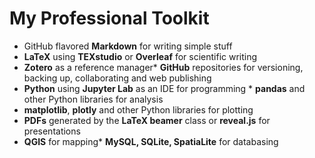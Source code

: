 # My Professional Toolkit
* GitHub flavored **Markdown** for writing simple stuff
* **LaTeX** using **TEXstudio** or **Overleaf** for scientific writing
* **Zotero** as a reference manager* **GitHub** repositories for versioning, backing up, collaborating and web publishing
* **Python** using **Jupyter Lab** as an IDE for programming	* **pandas** and other Python libraries for analysis
* **matplotlib**, **plotly** and other Python libraries for plotting
* **PDFs** generated by the **LaTeX beamer** class or **reveal.js** for presentations
* **QGIS** for mapping* **MySQL, SQLite, SpatiaLite** for databasing
